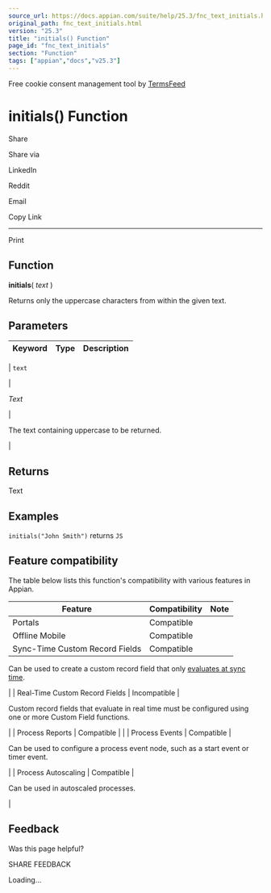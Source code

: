 ```yaml
---
source_url: https://docs.appian.com/suite/help/25.3/fnc_text_initials.html
original_path: fnc_text_initials.html
version: "25.3"
title: "initials() Function"
page_id: "fnc_text_initials"
section: "Function"
tags: ["appian","docs","v25.3"]
---
```



Free cookie consent management tool by [TermsFeed](https://www.termsfeed.com/)

# initials() Function

Share

Share via

LinkedIn

Reddit

Email

Copy Link

* * *

Print

## Function

**initials**( _text_ )

Returns only the uppercase characters from within the given text.

## Parameters

| Keyword | Type | Description |
| --- | --- | --- |
|
`text`

 |

_Text_

 |

The text containing uppercase to be returned.

 |

## Returns

Text

## Examples

`initials("John Smith")` returns `JS`

## Feature compatibility

The table below lists this function's compatibility with various features in Appian.

| Feature | Compatibility | Note |
| --- | --- | --- |
| Portals | Compatible |  |
| Offline Mobile | Compatible |  |
| Sync-Time Custom Record Fields | Compatible |
Can be used to create a custom record field that only [evaluates at sync time](custom-record-fields.html#prodlink-sync-time-evaluations).

 |
| Real-Time Custom Record Fields | Incompatible |

Custom record fields that evaluate in real time must be configured using one or more Custom Field functions.

 |
| Process Reports | Compatible |  |
| Process Events | Compatible |

Can be used to configure a process event node, such as a start event or timer event.

 |
| Process Autoscaling | Compatible |

Can be used in autoscaled processes.

 |

## Feedback

Was this page helpful?

SHARE FEEDBACK

Loading...